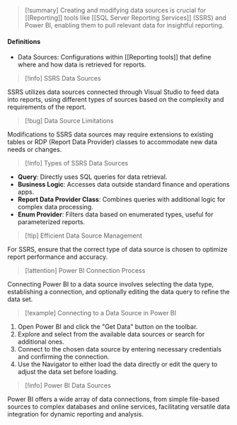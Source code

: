 >[!summary]
>Creating and modifying data sources is crucial for [[Reporting]] tools like [[SQL Server Reporting Services]] (SSRS) and Power BI, enabling them to pull relevant data for insightful reporting.

#### Definitions
- Data Sources: Configurations within [[Reporting tools]] that define where and how data is retrieved for reports.

>[!info] SSRS Data Sources

SSRS utilizes data sources connected through Visual Studio to feed data into reports, using different types of sources based on the complexity and requirements of the report.

>[!bug] Data Source Limitations

Modifications to SSRS data sources may require extensions to existing tables or RDP (Report Data Provider) classes to accommodate new data needs or changes.

>[!info] Types of SSRS Data Sources

- **Query**: Directly uses SQL queries for data retrieval.
- **Business Logic**: Accesses data outside standard finance and operations apps.
- **Report Data Provider Class**: Combines queries with additional logic for complex data processing.
- **Enum Provider**: Filters data based on enumerated types, useful for parameterized reports.

>[!tip] Efficient Data Source Management

For SSRS, ensure that the correct type of data source is chosen to optimize report performance and accuracy.

>[!attention] Power BI Connection Process

Connecting Power BI to a data source involves selecting the data type, establishing a connection, and optionally editing the data query to refine the data set.

>[!example] Connecting to a Data Source in Power BI

1. Open Power BI and click the "Get Data" button on the toolbar.
2. Explore and select from the available data sources or search for additional ones.
3. Connect to the chosen data source by entering necessary credentials and confirming the connection.
4. Use the Navigator to either load the data directly or edit the query to adjust the data set before loading.

>[!info] Power BI Data Sources

Power BI offers a wide array of data connections, from simple file-based sources to complex databases and online services, facilitating versatile data integration for dynamic reporting and analysis.